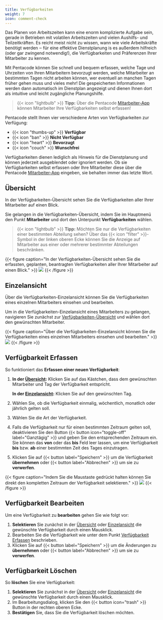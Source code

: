 ```yaml
---
title: Verfügbarkeiten
weight: 7
icon: comment-check
---
```


Das Planen von Arbeitszeiten kann eine enorm komplizierte Aufgabe sein, gerade in Betrieben mit volatilen Arbeitszeiten
und vielen Aushilfs- und Teilzeitkräften. Es reicht meist nicht zu wissen, wann wie viele Arbeitskräfte benötigt werden ‒
für eine effektive Dienstplanung is es außerdem hilfreich (oder gar zwingend notwendig!), die Verfügbarkeiten und
Präferenzen Ihrer Mitarbeiter zu kennen.

Mit Pentacode können Sie schnell und bequem erfassen, welche Tage und Uhrzeiten von Ihren Mitarbeitern bevorzugt werden,
welche Mitarbeiter an bestimmten Tagen nicht arbeiten können, wer eventuell an manchen Tagen früher gehen muss und vieles
mehr! Die gespeicherten Informationen werden dann automatisch im Dienstplan angezeigt und dienen Ihnen dort als intuitive
und leicht zugängliche Planungshilfe.

> {{< icon "lightbulb" >}} **Tipp:** Über die Pentacode [Mitarbeiter-App](/hilfe/handbuch/mitarbeiter-app)
> können Mitarbeiter Ihre Verfügbarkeiten selbst erfassen!

Pentacode stellt Ihnen vier verschiedene Arten von Verfügbarkeiten zur Verfügung:

- {{< icon "thumbs-up" >}} **Verfügbar**
- {{< icon "ban" >}} **Nicht Verfügbar**
- {{< icon "heart" >}} **Bevorzugt**
- {{< icon "couch" >}} **Wunschfrei**

Verfügbarkeiten dienen lediglich als Hinweis für die Dienstplanung und können jederzeit ausgeblendet oder ignoriert
werden. Ob sie Verfügbarkeiten selbst erfassen oder Ihre Mitarbeiter diese über die Pentacode
[Mitarbeiter-App](/hilfe/handbuch/mitarbeiter-app) eingeben, sie behalten immer das letzte Wort.

## Übersicht

In der Verfügbarkeiten-Übersicht sehen Sie die Verfügbarkeiten aller Ihrer Mitarbeiter auf einen Blick.

Sie gelangen in die Verfügbarkeiten-Übersicht, indem Sie im Hauptmenü den Punkt **Mitarbeiter** und dort den Unterpunkt
**Verfügbarkeiten** wählen.

> {{< icon "lightbulb" >}} **Tipp:** Möchten Sie nur die Verfügbarkeiten einer bestimmten Abteilung sehen? Über das
> {{< icon "filter" >}}-Symbol in der linken oberen Ecke können Sie die Anzeige auf Mitarbeiter aus einer oder mehrerer
> bestimmter Abteilungen beschränken.

{{< figure caption="In der Verfügbarkeiten-Übersicht sehen Sie die erfassten, geplanten, beantragten Verfügbarkeiten aller Ihrer Mitarbeiter auf einen Blick." >}}
<img src="uebersicht.png" />
{{< /figure >}}

## Einzelansicht

Über die Verfügbarkeiten-Einzelansicht können Sie die Verfügbarkeiten eines einzelnen Mitarbeiters einsehen und bearbeiten.

Um in die Verfügbarkeiten-Einzelansicht eines Mitarbeiters zu gelangen, navigieren Sie zunächst zur [Verfügbarkeiten-Übersicht](#übersicht) und wählen dort den gewünschten Mitarbeiter.

{{< figure caption="Über die Verfügbarkeiten-Einzelansicht können Sie die Verfügbarkeiten eines einzelnen Mitarbeiters einsehen und bearbeiten." >}}
<img src="einzeln.png" />
{{< /figure >}}

## Verfügbarkeit Erfassen

So funktioniert das **Erfassen einer neuen Verfügbarkeit**:

1. **In der [Übersicht](#übersicht):** Klicken Sie auf das Kästchen, dass dem gewünschten
   Mitarbeiter und Tag der Verfügbarkeit entspricht.

   **In der [Einzelansicht](#einzelansicht):** Klicken Sie auf den gewünschten Tag.

2. Wählen Sie, ob die Verfügbarkeit einmalig, wöchentlich, monatlich oder jährlich gelten soll.
3. Wählen Sie die Art der Verfügbarkeit.
4. Falls die Verfügbarkeit nur für einen bestimmten Zeitraum gelten soll, deaktivieren Sie den Button {{< button
   icon="toggle-off" label="Ganztägig" >}} und geben Sie den entsprechenden Zeitraum ein. Sie können das **von** oder das **bis**
   Feld leer lassen, um eine Verfügbarkeit **bis** bzw. **ab** einer bestimmten Zeit des Tages einzutragen.
5. Klicken Sie auf {{< button label="Speichern" >}} um die Verfügbarkeit **übernehmen** oder
   {{< button label="Abbrechen" >}} um sie zu **verwerfen**.

{{< figure caption="Indem Sie die Maustaste gedrückt halten können Sie direkt den kompletten Zeitraum der Verfügbarkeit selektieren." >}}
<img src="neue-verfuegbarkeit.gif" />
{{< /figure >}}

## Verfügbarkeit Bearbeiten

Um eine Verfügbarkeit zu **bearbeiten** gehen Sie wie folgt vor:

1. **Selektieren** Sie zunächst in der [Übersicht](#übersicht) oder [Einzelansicht](#einzelansicht) die gewünschte
   Verfügbarkeit durch einen Mausklick.
2. Bearbeiten Sie die Verfügbarkeit wie unter dem Punkt [Verfügbarkeit Erfassen](verfügbarkeit-erfassen) beschrieben.
3. Klicken Sie auf {{< button label="Speichern" >}} um die Änderungen zu **übernehmen** oder
   {{< button label="Abbrechen" >}} um sie zu **verwerfen**.

## Verfügbarkeit Löschen

So **löschen** Sie eine Verfügbarkeit:

1. **Selektieren** Sie zunächst in der [Übersicht](#übersicht) oder [Einzelansicht](#einzelansicht) die gewünschte
   Verfügbarkeit durch einen Mausklick.
2. Im Bearbeitungsdialog, klicken Sie den {{< button icon="trash" >}} Button in der rechten oberen Ecke.
3. **Bestätigen** Sie, dass Sie die Verfügbarkeit löschen möchten.